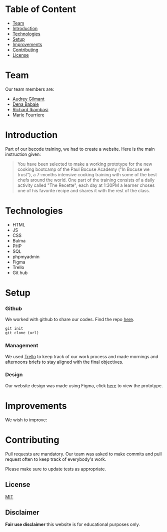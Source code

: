 # Table of Content
* [Team](#Team)
* [Introduction](#Introduction)
* [Technologies](#Technologies)
* [Setup](#setup)
* [Improvements](#Improvements)
* [Contributing](#Contruting)
* [License](#License)

# Team

Our team members are:

- [Audrey Gilmant](https://github.com/GAudrey)
- [Dena Babaie](https://github.com/denababaie)
- [Richard Ibambasi](https://github.com/GuyRichardib)
- [Marie Fourriere](https://github.com/mariefourriere) 

# Introduction

Part of our becode training, we had to create a website. Here is the main instruction given:

>You have been selected to make a working prototype for the new cooking bootcamp of the Paul Bocuse Academy ("In Bocuse we trust"), a 7-months intensive cooking training with some of the best chefs around the world.
>One part of the training consists of a daily activity called "The Recette", each day at 1:30PM a learner choses one of his favorite recipe and shares it with the rest of the class.


# Technologies

* HTML
* JS
* CSS
* Bulma
* PHP
* SQL
* phpmyadmin
* Figma
* Trello
* Git hub


# Setup

### Github
We worked with github to share our codes. Find the repo [here](https://github.com/GuyRichardib/mybocuse).
```git
git init
git clone (url)
```
### Management
We used [Trello](https://trello.com/b/tKILIBwr/mybocus) to keep track of our work process and made mornings and afternoons briefs to stay aligned with the final objectives.

### Design
Our website design was made using Figma, click [here](https://www.figma.com/proto/1fpyLQdaZY3oKJFqO4uZoe/my.bocuse?node-id=11%3A6&scaling=scale-down) to view the prototype.


# Improvements
We wish to improve:
 
# Contributing
Pull requests are mandatory. Our team was asked to make commits and pull request often to keep track of everybody's work.

Please make sure to update tests as appropriate.

## License
[MIT](https://choosealicense.com/licenses/mit/)

## Disclaimer
<strong>Fair use disclaimer</strong> this website is for educational purposes only.

